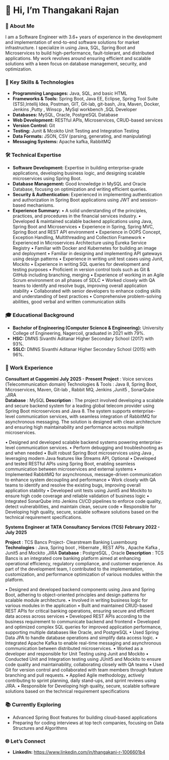 # 👋 Hi, I’m Thangakani Rajan

### 🎯 About Me
I am a Software Engineer with 3.6+ years of experience in the development and implementation of end-to-end software solutions for market infrastructure. I specialize in using Java, SQL, Spring Boot and Microservices to build high-performance, fault-tolerant, and distributed applications. My work revolves around ensuring efficient and scalable solutions with a keen focus on database management, security, and optimization.

### 🚀 Key Skills & Technologies
- **Programming Languages:** Java, SQL, and basic HTML
- **Frameworks & Tools:** Spring Boot, Java EE, Eclipse, Spring Tool Suite (STS),Intellij Idea,  Postman, GIT, Git-lab, git-bash, Jira, Maven, Docker, Jenkins ,Putty , Winscp , MySql workbench ,SQL Developer
- **Databases:** MySQL, Oracle, PostgreSQL Database
- **Web Development:** RESTful APIs, Microservices, CRUD-based services
- **Version Control:** Git
- **Testing:** Junit & Mcokito Unit Testing and Integration Testing 
- **Data Formats:** JSON, CSV (parsing, generating, and manipulating)
- **Messaging Systems:** Apache kafka, RabbitMQ

### 🛠 Technical Expertise
- **Software Development:** Expertise in building enterprise-grade applications, developing business logic, and designing scalable microservices using Spring Boot.
- **Database Management:** Good knowledge in MySQL and Oracle Database, focusing on optimization and writing efficient queries.
- **Security & Authentication:** Experienced in implementing authentication and authorization in Spring Boot applications using JWT and session-based mechanisms.
- **Experience Summary:**
        • A solid understanding of the principles, practices, and procedures in the financial services industry.
        •	Developed & maintained scalable backend applications using Java, Spring Boot and Microservices
        •	Experience in Spring, Spring MVC, Spring Boot and REST API environment
        •	Experience in OOPS Concept, Exception Handling, Multithreading and Collection Framework
        •	Experienced in Microservices Architecture using Eureka Service Registry
        •	Familiar with Docker and Kubernetes for building an image and deployment
        •	Familiar in designing and implementing API gateways using design patterns
        •	Experience in writing unit test cases using Junit, Mockito
        •	Experience in writing SQL queries for development and testing purposes
        •	Proficient in version control tools such as Git & GitHub including branching, merging
        •	Experience of working in an Agile Scrum environment on all phases of SDLC
        •	Worked closely with QA teams to identify and resolve bugs, improving overall application stability
        •	Collaborated with senior developers to enhance coding skills and understanding of best practices
        •	Comprehensive problem-solving abilities, good verbal and written communication skills


### 🎓 Educational Background
- **Bachelor of Engineering (Computer Science & Engineering):** University College of Engineering, Nagercoil, graduated in 2021 with 79%.
- **HSC:** DMNS Sivanthi Aditanar Higher Secondary School (2017) with 93%.
- **SSLC:** DMNS Sivanthi Aditanar Higher Secondary School (2015) with 96%.

### 💼 Work Experience
**Consultant at Capgemini**  **July 2025 - Present**
**Project**	: Voice services (Telecommunication domain) Technologies & Tools	: Java 8, Spring Boot, Microservices, Maven, Git-lab , Rabbit MQ, Jenkins ,Junit5 , SonarQube ,JIRA  
**Database**	: MySQL
**Description**	: The project involved developing a scalable and secure backend system for a leading global telecom provider using Spring Boot microservices and Java 8. The system supports enterprise-level communication services, with seamless integration of RabbitMQ for asynchronous messaging. The solution is designed with clean architecture and ensuring high maintainability and performance across multiple microservices.

•	Designed and developed scalable backend systems powering enterprise-level communication services.
•	Perform debugging and troubleshooting as and when needed
•	Built robust Spring Boot microservices using Java , leveraging modern Java features like Streams API, Optional
•	Developed and tested RESTful APIs using Spring Boot, enabling seamless communication between microservices and external systems
•	Implemented RabbitMQ for asynchronous, message-driven communication to enhance system decoupling and performance
•	Work closely with QA teams to identify and resolve the existing bugs, improving overall application stability
•	Developed unit tests using Junit5 and Mockito to ensure high code coverage and reliable validation of business logic
•	Integrated SonarQube into Jenkins CI/CD  pipelines to enforce code quality, detect vulnerabilities, and maintain clean, secure code
•	Responsible for Developing high quality, secure, scalable software solutions based on the technical requirement specifications.

**Systems Engineer at TATA Consultancy Services (TCS)**  **February 2022 - July 2025** 

**Project** 	: TCS Bancs Project- Clearstream Banking Luxembourg
**Technologies**	: Java, Spring boot , Hibernate , REST APIs ,  Apache Kafka , Junit5 and Mockito  ,JIRA
**Database**	: PostgreSQL , Oracle
**Description**	: TCS Bancs is an integrated core banking platform aimed at enhancing operational efficiency, regulatory compliance, and customer experience. As part of the development team, I contributed to the implementation, customization, and performance optimization of various modules within the platform.

•	Designed and developed backend components using Java and Spring Boot, adhering to object-oriented principles and design patterns for scalable module architecture.
•	Involved in writing business logic for various modules in the application
•	Built and maintained CRUD-based REST APIs for critical banking operations, ensuring secure and efficient data access across services
•	Developed REST APIs according to the business requirement to communicate backend and frontend
•	Developed and optimized complex SQL queries for improved application performance, supporting multiple databases like Oracle, and PostgreSQL
•	Used Spring Data JPA to handle database operations and simplify data access logic.
•	Integrated Apache Kafka to enable real-time messaging and asynchronous communication between distributed microservices.
•	Worked as a developer and responsible for Unit Testing using Junit and Mockito
•	Conducted Unit and Integration testing using JUnit5 and Mockito to ensure code quality and maintainability, collaborating closely with QA teams
•	Used Git for version control and collaborated with team members through feature branching and pull requests.
•	Applied Agile methodology, actively contributing to sprint planning, daily stand-ups, and sprint reviews using JIRA.
•	Responsible for Developing high quality, secure, scalable software solutions based on the technical requirement specifications


### 📚 Currently Exploring
- Advanced Spring Boot features for building cloud-based applications
- Preparing for coding interviews at top tech companies, focusing on Data Structures and Algorithms
### 🌐 Let’s Connect
- **LinkedIn:** https://www.linkedin.com/in/thangakani-r-1006601b4

